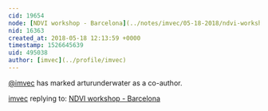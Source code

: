 ```yaml
---
cid: 19654
node: [NDVI workshop - Barcelona](../notes/imvec/05-18-2018/ndvi-workshop)
nid: 16363
created_at: 2018-05-18 12:13:59 +0000
timestamp: 1526645639
uid: 495038
author: [imvec](../profile/imvec)
---
```


 [@imvec](/profile/imvec) has marked arturunderwater as a co-author. 

[imvec](../profile/imvec) replying to: [NDVI workshop - Barcelona](../notes/imvec/05-18-2018/ndvi-workshop)

